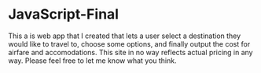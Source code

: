 # JavaScript-Final
This a is web app that I created that lets a user select a destination they would like to travel to, choose some options, and finally output the cost for airfare and accomodations.
This site in no way reflects actual pricing in any way.
Please feel free to let me know what you think.
